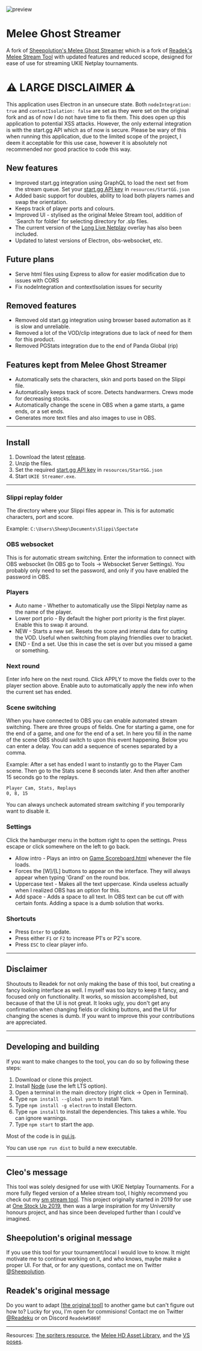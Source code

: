 ![preview](doc/full_window.png)

# Melee Ghost Streamer

A fork of [Sheepolution's Melee Ghost Streamer](https://github.com/Sheepolution/Melee-Ghost-Streamer) which is a fork of [Readek's Melee Stream Tool](https://github.com/Readek/Melee-Stream-Tool) with updated features and reduced scope, designed for ease of use for streaming UKIE Netplay tournaments.

# ⚠️ LARGE DISCLAIMER ⚠️

This application uses Electron in an unsecure state. Both `nodeIntegration: true` and `contextIsolation: false` are set as they were set on the original fork and as of now I do not have time to fix them. This does open up this application to potential XSS attacks. However, the only external integration is with the start.gg API which as of now is secure. Please be wary of this when running this application, due to the limited scope of the project, I deem it acceptable for this use case, however it is absolutely not recommended nor good practice to code this way.

## New features
* Improved start.gg integration using GraphQL to load the next set from the stream queue. Set your [start.gg API key](https://start.gg/admin/profile/developer) in `resources/StartGG.json`
* Added basic support for doubles, ability to load both players names and swap the orientation.
* Keeps track of player ports and colours.
* Improved UI - stylised as the original Melee Stream tool, addition of 'Search for folder' for selecting directory for .slp files.
* The current version of the [Long Live Netplay](https://www.start.gg/LLN) overlay has also been included.
* Updated to latest versions of Electron, obs-websocket, etc.

## Future plans
* Serve html files using Express to allow for easier modification due to issues with CORS
* Fix nodeIntegration and contextIsolation issues for security

## Removed features
* Removed old start.gg integration using browser based automation as it is slow and unreliable.
* Removed a lot of the VOD/clip integrations due to lack of need for them for this product.
* Removed PGStats integration due to the end of Panda Global (rip)

## Features kept from Melee Ghost Streamer
* Automatically sets the characters, skin and ports based on the Slippi file.
* Automatically keeps track of score. Detects handwarmers. Crews mode for decreasing stocks.
* Automatically change the scene in OBS when a game starts, a game ends, or a set ends.
* Generates more text files and also images to use in OBS.

---

## Install

1. Download the latest [release](https://github.com/sheikchick/UKIE-Streamer/releases).
2. Unzip the files.
3. Set the required [start.gg API key](https://start.gg/admin/profile/developer) in `resources/StartGG.json`
4. Start `UKIE Streamer.exe`.

---

### Slippi replay folder

The directory where your Slippi files appear in. This is for automatic characters, port and score.

Example: `C:\Users\Sheep\Documents\Slippi\Spectate`

### OBS websocket

This is for automatic stream switching. Enter the information to connect with OBS websocket (In OBS go to Tools -> Websocket Server Settings). You probably only need to set the password, and only if you have enabled the password in OBS. 

### Players

* Auto name - Whether to automatically use the Slippi Netplay name as the name of the player.
* Lower port prio - By default the higher port priority is the first player. Enable this to swap it around.
* NEW - Starts a new set. Resets the score and internal data for cutting the VOD. Useful when switching from playing friendlies over to bracket.
* END - End a set. Use this in case the set is over but you missed a game or something.

### Next round

Enter info here on the next round. Click APPLY to move the fields over to the player section above. Enable auto to automatically apply the new info when the current set has ended.

### Scene switching

When you have connected to OBS you can enable automated stream switching. There are three groups of fields. One for starting a game, one for the end of a game, and one for the end of a set. In here you fill in the name of the scene OBS should switch to upon this event happening. Below you can enter a delay. You can add a sequence of scenes separated by a comma.

Example: After a set has ended I want to instantly go to the Player Cam scene. Then go to the Stats scene 8 seconds later. And then after another 15 seconds go to the replays.

```
Player Cam, Stats, Replays
0, 8, 15
```

You can always uncheck automated stream switching if you temporarily want to disable it.

### Settings

Click the hamburger menu in the bottom right to open the settings. Press escape or click somewhere on the left to go back.

* Allow intro - Plays an intro on [Game Scoreboard.html](html/Game%20Scoreboard.html) whenever the file loads.
* Forces the [W]/[L] buttons to appear on the interface. They will always appear when typing 'Grand' on the round box.
* Uppercase text - Makes all the text uppercase. Kinda useless actually when I realized OBS has an option for this.
* Add space - Adds a space to all text. In OBS text can be cut off with certain fonts. Adding a space is a dumb solution that works.


### Shortcuts
- Press `Enter` to update.
- Press either `F1` or `F2` to increase P1's or P2's score.
- Press `ESC` to clear player info.

---

## Disclaimer

Shoutouts to Readek for not only making the base of this tool, but creating a fancy looking interface as well. I myself was too lazy to keep it fancy, and focused only on functionality. It works, so mission accomplished, but because of that the UI is not great. It looks ugly, you don't get any confirmation when changing fields or clicking buttons, and the UI for changing the scenes is dumb. If you want to improve this your contributions are appreciated.

---

## Developing and building

If you want to make changes to the tool, you can do so by following these steps:

1. Download or clone this project.
2. Install [Node](https://nodejs.org/en) (use the left LTS option).
3. Open a terminal in the main directory (right click -> Open in Terminal).
4. Type `npm install --global yarn` to install Yarn.
5. Type `npm install -g electron` to install Electorn.
6. Type `npm install` to install the dependencies. This takes a while. You can ignore warnings.
7. Type `npm start` to start the app.

Most of the code is in [gui.js](app/src/gui.js).

You can use `npm run dist` to build a new executable.

---

## Cleo's message

This tool was solely designed for use with UKIE Netplay Tournaments. For a more fully fleged version of a Melee stream tool, I highly recommend you check out my [sm stream tool](https://github.com/sheikchick/sm_stream). This project originally started in 2019 for use at [One Stock Up 2019](https://www.start.gg/tournament/one-stock-up-2019/events), then was a large inspiration for my University honours project, and has since been developed further than I could've imagined.

## Sheepolution's original message

If you use this tool for your tournament/local I would love to know. It might motivate me to continue working on it, and who knows, maybe make a proper UI. For that, or for any questions, contact me on Twitter [@Sheepolution](https://twitter.com/Sheepolution).

## Readek's original message

Do you want to adapt [[the original tool](https://github.com/Readek/Melee-Stream-Tool)] to another game but can't figure out how to? Lucky for you, I'm open for commisions! Contact me on Twitter [@Readeku](https://twitter.com/Readeku) or on Discord `Readek#5869`!

---

Resources: [The spriters resource](https://www.spriters-resource.com/search/?q=melee), the [Melee HD Asset Library](https://assets.melee.tv/), and the [VS poses](https://smashboards.com/threads/download-available-poses-for-classic-mode-vs.435797/).